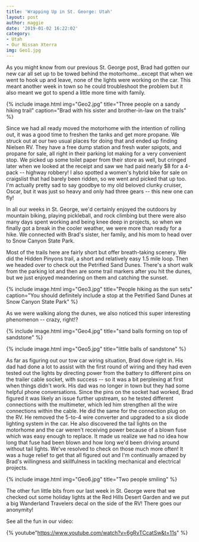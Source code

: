 ```yaml
---
title: 'Wrapping Up in St. George: Utah'
layout: post
author: maggie
date: '2019-01-02 16:22:02'
category:
- Utah
- Our Nissan Xterra
img: Geo1.jpg
---
```


As you might know from our previous St. George post, Brad had gotten our new car all set up to be towed behind the motorhome...except that when we went to hook up and leave, none of the lights were working on the car. This meant another week in town so he could troubleshoot the problem but it also meant we got to spend a little more time with family.

{% include image.html img="Geo2.jpg" title="Three people on a sandy hiking trail" caption="Brad with his sister and brother-in-law on the trails" %}

Since we had all ready moved the motorhome with the intention of rolling out, it was a good time to freshen the tanks and get more propane. We struck out at our two usual places for doing that and ended up finding Nielsen RV. They have a free dump station and fresh water spigots, and propane for sale, all right in their parking lot making for a very convenient stop. We picked up some toilet paper from their store as well, but cringed later when we looked at the receipt and saw we had paid nearly $8 for a 4-pack -- highway robbery! I also spotted a women's hybrid bike for sale on craigslist that had barely been ridden, so we went and picked that up too. I'm actually pretty sad to say goodbye to my old beloved clunky cruiser, Oscar, but it was just so heavy and only had three gears -- this new one can fly!

In all our weeks in St. George, we'd certainly enjoyed the outdoors by mountain biking, playing pickleball, and rock climbing but there were also many days spent working and being knee deep in projects, so when we finally got a break in the cooler weather, we were more than ready for a hike. We connected with Brad's sister, her family, and his mom to head over to Snow Canyon State Park.  

Most of the trails here are fairly short but offer breath-taking scenery. We did the Hidden Pinyons trail, a short and relatively easy 1.5 mile loop. Then we headed over to check out the Petrified Sand Dunes. There's a short walk from the parking lot and then are some trail markers after you hit the dunes, but we just enjoyed meandering on them and catching the sunset. 

{% include image.html img="Geo3.jpg" title="People hiking as the sun sets" caption="You should definitely include a stop at the Petrified Sand Dunes at Snow Canyon State Park" %}

As we were walking along the dunes, we also noticed this super interesting phenomenon -- crazy, right!?

{% include image.html img="Geo4.jpg" title="sand balls forming on top of sandstone" %}

{% include image.html img="Geo5.jpg" title="little balls of sandstone" %}

As far as figuring out our tow car wiring situation, Brad dove right in. His dad had done a lot to assist with the first round of wiring and they had even tested out the lights by directing power from the battery to different pins on the trailer cable socket, with success -- so it was a bit perplexing at first when things didn't work. His dad was no longer in town but they had some helpful phone conversations. Since the pins on the socket had worked, Brad figured it was likely an issue further upstream, so he tested different connections with the multimeter, which led him strengthen all the wire connections within the cable. He did the same for the connection plug on the RV. He removed the 5-to-4 wire converter and upgraded to a six diode lighting system in the car. He also discovered the tail lights on the motorhome and the car weren't receiving power because of a blown fuse which was easy enough to replace. It made us realize we had no idea how long that fuse had been blown and how long we'd been driving around without tail lights. We've resolved to check on those much more often! It was a huge relief to get that all figured out and I'm continually amazed by Brad's willingness and skillfulness in tackling mechanical and electrical projects.

{% include image.html img="Geo6.jpg" title="Two people smiling" %}

The other fun little bits from our last week in St. George were that we checked out some holiday lights at the Red Hills Desert Garden and we put a big Wanderland Travelers decal on the side of the RV! There goes our anonymity!

See all the fun in our video:

{% youtube"https://www.youtube.com/watch?v=6gRvTCcatSw&t=11s" %}